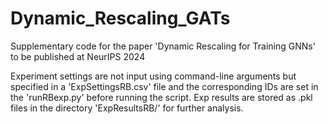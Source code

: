 # Dynamic_Rescaling_GATs
Supplementary code for the paper 'Dynamic Rescaling for Training GNNs' to be published at NeurIPS 2024 

Experiment settings are not input using command-line arguments but specified in a 'ExpSettingsRB.csv' file and the corresponding IDs are set in the 'runRBexp.py' before running the script. Exp results are stored as .pkl files in the directory 'ExpResultsRB/' for further analysis.
